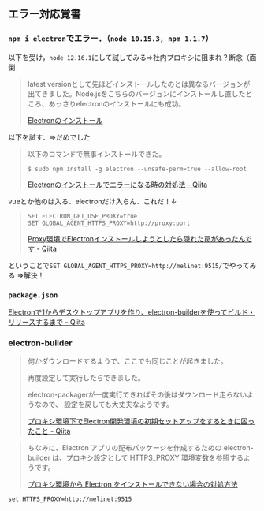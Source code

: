 

## エラー対応覚書

### `npm i electron`でエラー．（`node 10.15.3, npm 1.1.7`）

以下を受け，`node 12.16.1`にして試してみる⇒社内プロキシに阻まれ？断念（面倒
> latest versionとして先ほどインストールしたのとは異なるバージョンが出てきました。Node.jsをこちらのバージョンにインストールし直したところ、あっさりelectronのインストールにも成功。
>
> [Electronのインストール](https://maumaupipipi.jimdofree.com/%E9%9B%91%E8%A8%98/electron%E3%81%AE%E3%82%A4%E3%83%B3%E3%82%B9%E3%83%88%E3%83%BC%E3%83%AB/)

以下を試す．⇒だめでした
> 以下のコマンドで無事インストールできた。
>
> ```
> $ sudo npm install -g electron --unsafe-perm=true --allow-root
> ```
>
> [Electronのインストールでエラーになる時の対処法 - Qiita](https://qiita.com/Yuta_spade/items/664b25353f9e9620a65f)

vueとか他のは入る．electronだけ入らん．これだ！↓

> ```
> SET ELECTRON_GET_USE_PROXY=true
> SET GLOBAL_AGENT_HTTPS_PROXY=http://proxy:port
> ```
>
> [Proxy環境でElectronインストールしようとしたら隠れた罠があったんです - Qiita](https://qiita.com/LuckyRetriever/items/2f377b1ce34f7d12903c)

ということで`SET GLOBAL_AGENT_HTTPS_PROXY=http://melinet:9515/`でやってみる
⇒解決！

### `package.json`

[Electronで1からデスクトップアプリを作り、electron-builderを使ってビルド・リリースするまで - Qiita](https://qiita.com/saki-engineering/items/203892838e15b3dbd300#3%E3%83%93%E3%83%AB%E3%83%89%E8%A8%AD%E5%AE%9A%E3%82%92%E8%A8%98%E8%BF%B0)


### electron-builder

> 何かダウンロードするようで、ここでも同じことが起きました。
>
> 再度設定して実行したらできました。
>
> electron-packagerが一度実行できればその後はダウンロード走らないようなので、
設定を戻しても大丈夫なようです。
>
> [プロキシ環境下でElectron開発環境の初期セットアップをするときに困ったこと - Qiita](https://qiita.com/ota-meshi/items/69ed2333ed2ba0768178#electron-packager%E5%AE%9F%E8%A1%8C%E3%81%A7%E3%82%A8%E3%83%A9%E3%83%BC)

> ちなみに、Electron アプリの配布パッケージを作成するための electron-builder は、プロキシ設定として HTTPS_PROXY 環境変数を参照するようです。
>
> [プロキシ環境から Electron をインストールできない場合の対処方法](https://maku.blog/p/t7gqxyf/)

`set HTTPS_PROXY=http://melinet:9515`


